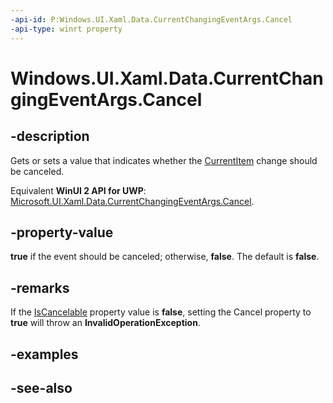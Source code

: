 ```yaml
---
-api-id: P:Windows.UI.Xaml.Data.CurrentChangingEventArgs.Cancel
-api-type: winrt property
---
```


<!-- Property syntax
public bool Cancel { get;  set; }
-->

# Windows.UI.Xaml.Data.CurrentChangingEventArgs.Cancel

## -description
Gets or sets a value that indicates whether the [CurrentItem](icollectionview_currentitem.md) change should be canceled.

Equivalent **WinUI 2 API for UWP**: [Microsoft.UI.Xaml.Data.CurrentChangingEventArgs.Cancel](/windows/winui/api/microsoft.ui.xaml.data.currentchangingeventargs.cancel).

## -property-value
**true** if the event should be canceled; otherwise, **false**. The default is **false**.

## -remarks
If the [IsCancelable](currentchangingeventargs_iscancelable.md) property value is **false**, setting the Cancel property to **true** will throw an **InvalidOperationException**.

## -examples

## -see-also
